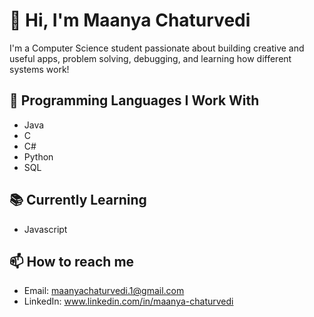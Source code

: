 # 👋 Hi, I'm Maanya Chaturvedi
I'm a Computer Science student passionate about building creative and useful apps, problem solving, debugging, and learning how different systems work!

## 🔧 Programming Languages I Work With
- Java
- C
- C#
- Python
- SQL

## 📚 Currently Learning
- Javascript

## 📫 How to reach me
- Email: maanyachaturvedi.1@gmail.com
- LinkedIn: www.linkedin.com/in/maanya-chaturvedi
